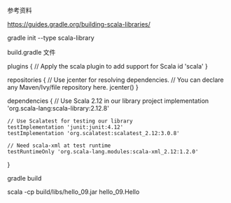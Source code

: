 参考资料

https://guides.gradle.org/building-scala-libraries/

gradle init --type scala-library

build.gradle 文件

plugins {
    // Apply the scala plugin to add support for Scala
    id 'scala'
}

repositories {
    // Use jcenter for resolving dependencies.
    // You can declare any Maven/Ivy/file repository here.
    jcenter()
}

dependencies {
    // Use Scala 2.12 in our library project
    implementation 'org.scala-lang:scala-library:2.12.8'

    // Use Scalatest for testing our library
    testImplementation 'junit:junit:4.12'
    testImplementation 'org.scalatest:scalatest_2.12:3.0.8'

    // Need scala-xml at test runtime
    testRuntimeOnly 'org.scala-lang.modules:scala-xml_2.12:1.2.0'
}

gradle build

scala -cp build/libs/hello_09.jar hello_09.Hello